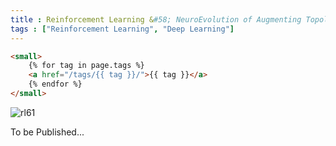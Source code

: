 ```yaml
---
title : Reinforcement Learning &#58; NeuroEvolution of Augmenting Topologies(NEAT)
tags : ["Reinforcement Learning", "Deep Learning"]
---
```

```html
<small>
    {% for tag in page.tags %}
    <a href="/tags/{{ tag }}/">{{ tag }}</a>
    {% endfor %}
</small>
```

![rl61](https://github.com/nnrg/opennero/wiki/neuroevolution.png)

To be Published...
